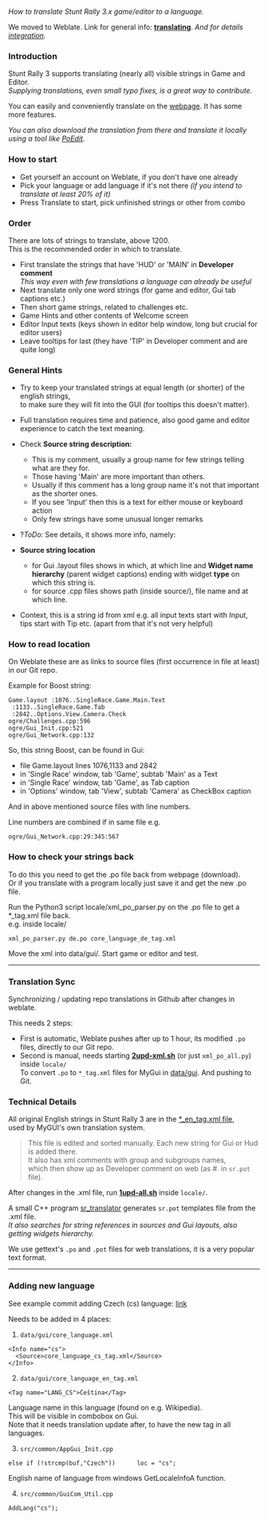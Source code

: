 _How to translate Stunt Rally 3.x game/editor to a language._

We moved to Weblate. Link for general info: [**translating**](https://docs.weblate.org/en/latest/user/translating.html). _And for details [integration](
https://docs.weblate.org/en/latest/devel/integration.html)._

### Introduction

Stunt Rally 3 supports translating (nearly all) visible strings in Game and Editor.  
_Supplying translations, even small typo fixes, is a great way to contribute._

You can easily and conveniently translate on the [webpage](https://hosted.weblate.org/projects/stunt-rally-3/stunt-rally-3/). It has some more features.

_You can also download the translation from there and translate it locally using a tool like [PoEdit](https://sourceforge.net/projects/poedit/)._

### How to start

  - Get yourself an account on Weblate, if you don't have one already
  - Pick your language or add language if it's not there _(if you intend to translate at least 20% of it)_
  - Press Translate to start, pick unfinished strings or other from combo

### Order

There are lots of strings to translate, above 1200.  
This is the recommended order in which to translate.

  - First translate the strings that have 'HUD' or 'MAIN' in **Developer comment**  
    _This way even with few translations a language can already be useful_
  - Next translate only one word strings (for game and editor, Gui tab captions etc.)
  - Then short game strings, related to challenges etc.
  - Game Hints and other contents of Welcome screen
  - Editor Input texts (keys shown in editor help window, long but crucial for editor users)
  - Leave tooltips for last (they have 'TIP' in Developer comment and are quite long)

### General Hints

  * Try to keep your translated strings at equal length (or shorter) of the english strings,  
    to make sure they will fit into the GUI (for tooltips this doesn't matter).
  * Full translation requires time and patience, also good game and editor experience to catch the text meaning.

  * Check **Source string description:**
    * This is my comment, usually a group name for few strings telling what are they for.
    * Those having 'Main' are more important than others.
    * Usually if this comment has a long group name it's not that important as the shorter ones.
    * If you see 'Input' then this is a text for either mouse or keyboard action
    * Only few strings have some unusual longer remarks
  * ?_ToDo:_ See details, it shows more info, namely:
  * **Source string location**
    * for Gui .layout files shows in which, at which line and   **Widget name hierarchy** (parent widget captions)   ending with widget **type** on which this string is.
    * for source .cpp files shows path (inside source/), file name and at which line.
  * Context, this is a string id from xml   e.g. all input texts start with Input, tips start with Tip etc. (apart from that it's not very helpful)

### How to read location

On Weblate these are as links to source files (first occurrence in file at least) in our Git repo.

Example for Boost string:
```
Game.layout :1076..SingleRace.Game.Main.Text
 :1133..SingleRace.Game.Tab
 :2842..Options.View.Camera.Check
ogre/Challenges.cpp:596
ogre/Gui_Init.cpp:521
ogre/Gui_Network.cpp:132
```
So, this string Boost, can be found in Gui:
  * file Game.layout lines 1076,1133 and 2842
  * in 'Single Race' window, tab 'Game', subtab 'Main' as a Text
  * in 'Single Race' window, tab 'Game', as Tab caption
  * in 'Options' window, tab 'View', subtab 'Camera' as CheckBox caption

And in above mentioned source files with line numbers.

Line numbers are combined if in same file e.g.  
```
ogre/Gui_Network.cpp:29:345:567
```

### How to check your strings back

To do this you need to get the .po file back from webpage (download).  
Or if you translate with a program locally just save it and get the new .po file.  

Run the Python3 script locale/xml_po_parser.py on the .po file to get a *_tag.xml file back.  
e.g. inside locale/
```
xml_po_parser.py de.po core_language_de_tag.xml
```
Move the xml into data/gui/. Start game or editor and test.

  
----


### Translation **Sync**

Synchronizing / updating repo translations in Github after changes in weblate.

This needs 2 steps:
- First is automatic, Weblate pushes after up to 1 hour, its modified `.po` files, directly to our Git repo.  
- Second is manual, needs starting **[2upd-xml.sh](../locale/2upd-xml.sh)** (or just `xml_po_all.py`) inside `locale/`  
  To convert `.po` to `*_tag.xml` files for MyGui in [data/gui](../data/gui/). And pushing to Git.  


### Technical Details

All original English strings in Stunt Rally 3 are in the [*_en_tag.xml file](../data/gui/core_language_en_tag.xml),  
used by MyGUI's own translation system.  

> This file is edited and sorted manually. Each new string for Gui or Hud is added there.  
It also has xml comments with group and subgroups names,  
which then show up as Developer comment on web (as #. in `sr.pot` file).

After changes in the .xml file, run **[1upd-all.sh](../locale/1upd-all.sh)** inside `locale/`.

A small C++ program [sr_translator](../src/transl/main.cpp) generates `sr.pot` templates file from the .xml file.  
_It also searches for string references in sources and Gui layouts, also getting widgets hierarchy._

We use gettext's `.po` and `.pot` files for web translations, it is a very popular text format.


----

### Adding new language

See example commit adding Czech (cs) language: [link](https://github.com/stuntrally/stuntrally/commit/18018ecff5ddc27eea7d26f023e2ecea554d5e88)

Needs to be added in 4 places:

1. `data/gui/core_language.xml`
```
<Info name="cs">
  <Source>core_language_cs_tag.xml</Source>
</Info>
```

2. `data/gui/core_language_en_tag.xml`
```
<Tag name="LANG_CS">Čeština</Tag>
```
Language name in this language (found on e.g. Wikipedia).  
This will be visible in combobox on Gui.  
Note that it needs translation update after, to have the new tag in all languages.

3. `src/common/AppGui_Init.cpp`
```
else if (!strcmp(buf,"Czech"))      loc = "cs";
```
English name of language from windows GetLocaleInfoA function.

4. `src/common/GuiCom_Util.cpp`
```
AddLang("cs");
```
